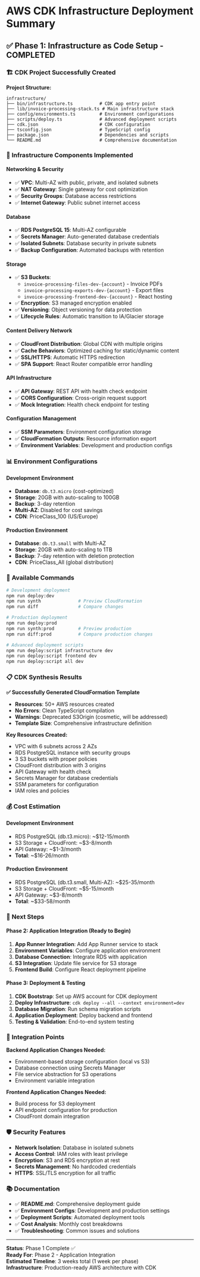 # AWS CDK Infrastructure Deployment Summary

## ✅ Phase 1: Infrastructure as Code Setup - COMPLETED

### 🏗️ **CDK Project Successfully Created**

**Project Structure:**
```
infrastructure/
├── bin/infrastructure.ts          # CDK app entry point
├── lib/invoice-processing-stack.ts # Main infrastructure stack
├── config/environments.ts         # Environment configurations
├── scripts/deploy.ts              # Advanced deployment scripts
├── cdk.json                       # CDK configuration
├── tsconfig.json                  # TypeScript config
├── package.json                   # Dependencies and scripts
└── README.md                      # Comprehensive documentation
```

### 🚀 **Infrastructure Components Implemented**

#### **Networking & Security**
- ✅ **VPC**: Multi-AZ with public, private, and isolated subnets
- ✅ **NAT Gateway**: Single gateway for cost optimization 
- ✅ **Security Groups**: Database access restrictions
- ✅ **Internet Gateway**: Public subnet internet access

#### **Database**
- ✅ **RDS PostgreSQL 15**: Multi-AZ configurable
- ✅ **Secrets Manager**: Auto-generated database credentials
- ✅ **Isolated Subnets**: Database security in private subnets
- ✅ **Backup Configuration**: Automated backups with retention

#### **Storage**
- ✅ **S3 Buckets**: 
  - `invoice-processing-files-dev-{account}` - Invoice PDFs
  - `invoice-processing-exports-dev-{account}` - Export files
  - `invoice-processing-frontend-dev-{account}` - React hosting
- ✅ **Encryption**: S3 managed encryption enabled
- ✅ **Versioning**: Object versioning for data protection
- ✅ **Lifecycle Rules**: Automatic transition to IA/Glacier storage

#### **Content Delivery Network**
- ✅ **CloudFront Distribution**: Global CDN with multiple origins
- ✅ **Cache Behaviors**: Optimized caching for static/dynamic content
- ✅ **SSL/HTTPS**: Automatic HTTPS redirection
- ✅ **SPA Support**: React Router compatible error handling

#### **API Infrastructure**
- ✅ **API Gateway**: REST API with health check endpoint
- ✅ **CORS Configuration**: Cross-origin request support
- ✅ **Mock Integration**: Health check endpoint for testing

#### **Configuration Management**
- ✅ **SSM Parameters**: Environment configuration storage
- ✅ **CloudFormation Outputs**: Resource information export
- ✅ **Environment Variables**: Development and production configs

### 📊 **Environment Configurations**

#### **Development Environment**
- **Database**: `db.t3.micro` (cost-optimized)
- **Storage**: 20GB with auto-scaling to 100GB
- **Backup**: 3-day retention
- **Multi-AZ**: Disabled for cost savings
- **CDN**: PriceClass_100 (US/Europe)

#### **Production Environment** 
- **Database**: `db.t3.small` with Multi-AZ
- **Storage**: 20GB with auto-scaling to 1TB
- **Backup**: 7-day retention with deletion protection
- **CDN**: PriceClass_All (global distribution)

### 🔧 **Available Commands**

```bash
# Development deployment
npm run deploy:dev
npm run synth              # Preview CloudFormation
npm run diff               # Compare changes

# Production deployment  
npm run deploy:prod
npm run synth:prod         # Preview production
npm run diff:prod          # Compare production changes

# Advanced deployment scripts
npm run deploy:script infrastructure dev
npm run deploy:script frontend dev
npm run deploy:script all dev
```

### 📋 **CDK Synthesis Results**

**✅ Successfully Generated CloudFormation Template**
- **Resources**: 50+ AWS resources created
- **No Errors**: Clean TypeScript compilation
- **Warnings**: Deprecated S3Origin (cosmetic, will be addressed)
- **Template Size**: Comprehensive infrastructure definition

**Key Resources Created:**
- VPC with 6 subnets across 2 AZs
- RDS PostgreSQL instance with security groups
- 3 S3 buckets with proper policies
- CloudFront distribution with 3 origins
- API Gateway with health check
- Secrets Manager for database credentials
- SSM parameters for configuration
- IAM roles and policies

### 💰 **Cost Estimation**

#### **Development Environment**
- RDS PostgreSQL (db.t3.micro): ~$12-15/month
- S3 Storage + CloudFront: ~$3-8/month  
- API Gateway: ~$1-3/month
- **Total**: ~$16-26/month

#### **Production Environment**
- RDS PostgreSQL (db.t3.small, Multi-AZ): ~$25-35/month
- S3 Storage + CloudFront: ~$5-15/month
- API Gateway: ~$3-8/month
- **Total**: ~$33-58/month

### 🔄 **Next Steps**

#### **Phase 2: Application Integration** (Ready to Begin)
1. **App Runner Integration**: Add App Runner service to stack
2. **Environment Variables**: Configure application environment
3. **Database Connection**: Integrate RDS with application
4. **S3 Integration**: Update file service for S3 storage
5. **Frontend Build**: Configure React deployment pipeline

#### **Phase 3: Deployment & Testing**
1. **CDK Bootstrap**: Set up AWS account for CDK deployment
2. **Deploy Infrastructure**: `cdk deploy --all --context environment=dev`
3. **Database Migration**: Run schema migration scripts
4. **Application Deployment**: Deploy backend and frontend
5. **Testing & Validation**: End-to-end system testing

### 🔗 **Integration Points**

**Backend Application Changes Needed:**
- Environment-based storage configuration (local vs S3)
- Database connection using Secrets Manager
- File service abstraction for S3 operations
- Environment variable integration

**Frontend Application Changes Needed:**
- Build process for S3 deployment
- API endpoint configuration for production
- CloudFront domain integration

### 🛡️ **Security Features**

- **Network Isolation**: Database in isolated subnets
- **Access Control**: IAM roles with least privilege
- **Encryption**: S3 and RDS encryption at rest
- **Secrets Management**: No hardcoded credentials
- **HTTPS**: SSL/TLS encryption for all traffic

### 📚 **Documentation**

- ✅ **README.md**: Comprehensive deployment guide
- ✅ **Environment Configs**: Development and production settings
- ✅ **Deployment Scripts**: Automated deployment tools
- ✅ **Cost Analysis**: Monthly cost breakdowns
- ✅ **Troubleshooting**: Common issues and solutions

---

**Status**: Phase 1 Complete ✅  
**Ready For**: Phase 2 - Application Integration  
**Estimated Timeline**: 3 weeks total (1 week per phase)  
**Infrastructure**: Production-ready AWS architecture with CDK